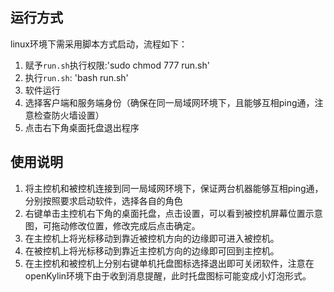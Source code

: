 
## 运行方式
linux环境下需采用脚本方式启动，流程如下：
1. 赋予`run.sh`执行权限:'sudo chmod 777 run.sh'
2. 执行`run.sh`: 'bash run.sh'
3. 软件运行
4. 选择客户端和服务端身份（确保在同一局域网环境下，且能够互相ping通，注意检查防火墙设置）
5. 点击右下角桌面托盘退出程序

## 使用说明
1. 将主控机和被控机连接到同一局域网环境下，保证两台机器能够互相ping通，分别按照要求启动软件，选择各自的角色
2. 右键单击主控机右下角的桌面托盘，点击设置，可以看到被控机屏幕位置示意图，可拖动修改位置，修改完成后点击确定。
3.	在主控机上将光标移动到靠近被控机方向的边缘即可进入被控机。
4.	在被控机上将光标移动到靠近主控机方向的边缘即可回到主控机。
5.	在主控机和被控机上分别右键单机托盘图标选择退出即可关闭软件，注意在openKylin环境下由于收到消息提醒，此时托盘图标可能变成小灯泡形式。